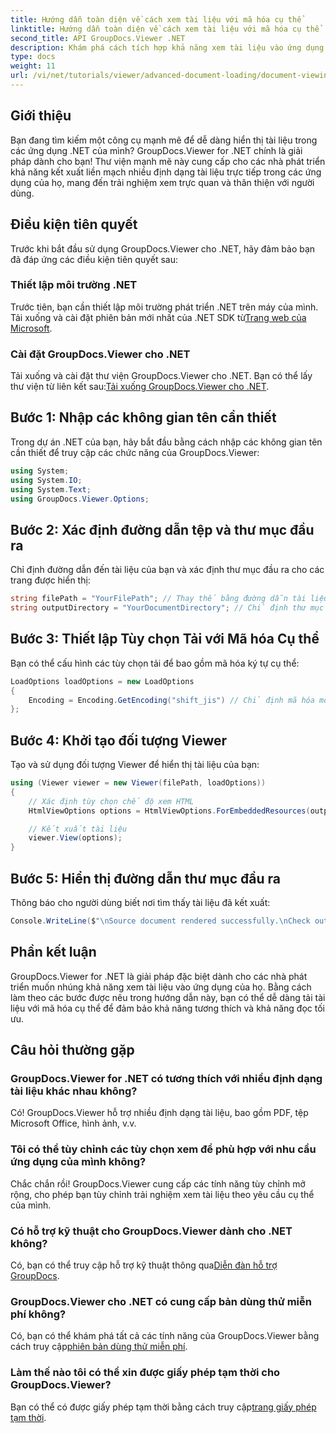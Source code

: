 ```yaml
---
title: Hướng dẫn toàn diện về cách xem tài liệu với mã hóa cụ thể
linktitle: Hướng dẫn toàn diện về cách xem tài liệu với mã hóa cụ thể
second_title: API GroupDocs.Viewer .NET
description: Khám phá cách tích hợp khả năng xem tài liệu vào ứng dụng .NET của bạn bằng GroupDocs.Viewer cho .NET. Hướng dẫn chi tiết này hướng dẫn bạn cài đặt, thiết lập và hiển thị nhiều định dạng tài liệu khác nhau.
type: docs
weight: 11
url: /vi/net/tutorials/viewer/advanced-document-loading/document-viewing-with-specific-encoding/
---
```

## Giới thiệu

Bạn đang tìm kiếm một công cụ mạnh mẽ để dễ dàng hiển thị tài liệu trong các ứng dụng .NET của mình? GroupDocs.Viewer for .NET chính là giải pháp dành cho bạn! Thư viện mạnh mẽ này cung cấp cho các nhà phát triển khả năng kết xuất liền mạch nhiều định dạng tài liệu trực tiếp trong các ứng dụng của họ, mang đến trải nghiệm xem trực quan và thân thiện với người dùng.

## Điều kiện tiên quyết

Trước khi bắt đầu sử dụng GroupDocs.Viewer cho .NET, hãy đảm bảo bạn đã đáp ứng các điều kiện tiên quyết sau:

### Thiết lập môi trường .NET

 Trước tiên, bạn cần thiết lập môi trường phát triển .NET trên máy của mình. Tải xuống và cài đặt phiên bản mới nhất của .NET SDK từ[Trang web của Microsoft](https://dotnet.microsoft.com/download).

### Cài đặt GroupDocs.Viewer cho .NET

 Tải xuống và cài đặt thư viện GroupDocs.Viewer cho .NET. Bạn có thể lấy thư viện từ liên kết sau:[Tải xuống GroupDocs.Viewer cho .NET](https://releases.groupdocs.com/viewer/net/).

## Bước 1: Nhập các không gian tên cần thiết

Trong dự án .NET của bạn, hãy bắt đầu bằng cách nhập các không gian tên cần thiết để truy cập các chức năng của GroupDocs.Viewer:

```csharp
using System;
using System.IO;
using System.Text;
using GroupDocs.Viewer.Options;
```

## Bước 2: Xác định đường dẫn tệp và thư mục đầu ra

Chỉ định đường dẫn đến tài liệu của bạn và xác định thư mục đầu ra cho các trang được hiển thị:

```csharp
string filePath = "YourFilePath"; // Thay thế bằng đường dẫn tài liệu của bạn
string outputDirectory = "YourDocumentDirectory"; // Chỉ định thư mục để xuất ra
```

## Bước 3: Thiết lập Tùy chọn Tải với Mã hóa Cụ thể

Bạn có thể cấu hình các tùy chọn tải để bao gồm mã hóa ký tự cụ thể:

```csharp
LoadOptions loadOptions = new LoadOptions
{
    Encoding = Encoding.GetEncoding("shift_jis") // Chỉ định mã hóa mong muốn của bạn
};
```

## Bước 4: Khởi tạo đối tượng Viewer

Tạo và sử dụng đối tượng Viewer để hiển thị tài liệu của bạn:

```csharp
using (Viewer viewer = new Viewer(filePath, loadOptions))
{
    // Xác định tùy chọn chế độ xem HTML
    HtmlViewOptions options = HtmlViewOptions.ForEmbeddedResources(outputDirectory + "/page-{0}.html");

    // Kết xuất tài liệu
    viewer.View(options);
}
```

## Bước 5: Hiển thị đường dẫn thư mục đầu ra

Thông báo cho người dùng biết nơi tìm thấy tài liệu đã kết xuất:

```csharp
Console.WriteLine($"\nSource document rendered successfully.\nCheck output in {outputDirectory}.");
```

## Phần kết luận

GroupDocs.Viewer for .NET là giải pháp đặc biệt dành cho các nhà phát triển muốn nhúng khả năng xem tài liệu vào ứng dụng của họ. Bằng cách làm theo các bước được nêu trong hướng dẫn này, bạn có thể dễ dàng tải tài liệu với mã hóa cụ thể để đảm bảo khả năng tương thích và khả năng đọc tối ưu.

## Câu hỏi thường gặp

### GroupDocs.Viewer for .NET có tương thích với nhiều định dạng tài liệu khác nhau không?
Có! GroupDocs.Viewer hỗ trợ nhiều định dạng tài liệu, bao gồm PDF, tệp Microsoft Office, hình ảnh, v.v.

### Tôi có thể tùy chỉnh các tùy chọn xem để phù hợp với nhu cầu ứng dụng của mình không?
Chắc chắn rồi! GroupDocs.Viewer cung cấp các tính năng tùy chỉnh mở rộng, cho phép bạn tùy chỉnh trải nghiệm xem tài liệu theo yêu cầu cụ thể của mình.

### Có hỗ trợ kỹ thuật cho GroupDocs.Viewer dành cho .NET không?
 Có, bạn có thể truy cập hỗ trợ kỹ thuật thông qua[Diễn đàn hỗ trợ GroupDocs](https://forum.groupdocs.com/c/viewer/9).

### GroupDocs.Viewer cho .NET có cung cấp bản dùng thử miễn phí không?
 Có, bạn có thể khám phá tất cả các tính năng của GroupDocs.Viewer bằng cách truy cập[phiên bản dùng thử miễn phí](https://releases.groupdocs.com/).

### Làm thế nào tôi có thể xin được giấy phép tạm thời cho GroupDocs.Viewer?
 Bạn có thể có được giấy phép tạm thời bằng cách truy cập[trang giấy phép tạm thời](https://purchase.groupdocs.com/temporary-license/).